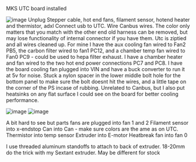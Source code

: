 MKS UTC board installed

![image](https://github.com/user-attachments/assets/0e2a3374-86f7-4d57-9550-5de3941bb33b)
Unplug Stepper cable, hot end fans, filament sensor, hotend heater and thermistor, adxl
Connect usb to UTC. Wire Canbus wires. The color only matters that you match with the other end
old harness can be removed, but may lose functionality of internal connector if you have them.
Utc is ziptied and all wires cleaned up. For mine I have the aux cooling fan wired to Fan2 PB5, the carbon filter wired to fan1 PC12, and a chamber temp fan wired to Fan0 PC9 - could be used to hepa filter exhaust. I have a chamber heater and fan wired to the two hot end power connections PC7 and PC8. I have the board cooling fan plugged into VIN and have a buck converter to run it at 5v for noise. Stuck a nylon spacer in the lower middle bolt hole for the bottom panel to make sure the bolt doesnt hit the wires, and a little tape on the corner of the PS incase of rubbing. Unrelated to Canbus, but I also put heatsinks on any flat surface I could see on the board for better cooling performance. 

![image](https://github.com/user-attachments/assets/620b0ca6-5d0e-4a7e-89f3-8760cffb617b)
![image](https://github.com/user-attachments/assets/3b57a0c5-0030-4e96-8d55-c572ee389136)

A bit hard to see but parts fans are plugged into fan 1 and 2
Filament sensor into x-endstop
Can into Can - make sure colors are the ame as on UTC.
Thermistor into temp sensor
Extruder into E-motor
Heatbreak fan into fan 0

I use threaded aluminum standoffs to attach to back of extruder. 18-20mm do the trick with my Sextant extruder. May be different for stock
